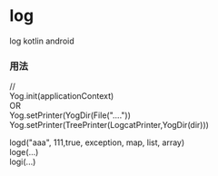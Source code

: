 # log
log kotlin android

### 用法

//  
Yog.init(applicationContext)   
OR   
Yog.setPrinter(YogDir(File("...."))  
Yog.setPrinter(TreePrinter(LogcatPrinter,YogDir(dir)))  

logd("aaa", 111,true, exception, map, list, array)  
loge(...)  
logi(...)  
 
